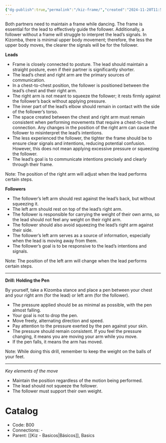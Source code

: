 ```yaml
---
{"dg-publish":true,"permalink":"/kiz-frame/","created":"2024-11-20T11:57:57.460-05:00","updated":"2024-11-20T12:46:31.117-05:00"}
---
```



Both partners need to maintain a frame while dancing. The frame is essential for the lead to effectively guide the follower. Additionally, a follower without a frame will struggle to interpret the lead’s signals. In Kizomba, there is minimal upper body movement; therefore, the less the upper body moves, the clearer the signals will be for the follower.

**Leads**
- Frame is closely connected to posture. The lead should maintain a straight posture, even if their partner is significantly shorter.
- The lead’s chest and right arm are the primary sources of communication.
- In a chest-to-chest position, the follower is positioned between the lead’s chest and their right arm.
- The right arm is not meant to squeeze the follower; it rests firmly against the follower’s back without applying pressure.
- The inner part of the lead’s elbow should remain in contact with the side of the follower’s torso.
- The space created between the chest and right arm must remain consistent when performing movements that require a chest-to-chest connection. Any changes in the position of the right arm can cause the follower to misinterpret the lead’s intentions.
- The less experienced the follower, the tighter the frame should be to ensure clear signals and intentions, reducing potential confusion. However, this does not mean applying excessive pressure or squeezing the follower.
- The lead’s goal is to communicate intentions precisely and clearly through their frame.

Note: The position of the right arm will adjust when the lead performs certain steps.

**Followers**
- The follower’s left arm should rest against the lead’s back, but without squeezing it.
- The left arm should rest on top of the lead’s right arm.
- The follower is responsible for carrying the weight of their own arms, so the lead should not feel any weight on their right arm.
- The follower should also avoid squeezing the lead’s right arm against their side.
- The follower’s left arm serves as a source of information, especially when the lead is moving away from them.
- The follower’s goal is to be responsive to the lead’s intentions and signals.

Note: The position of the left arm will change when the lead performs certain steps.

---

**Drill: Holding the Pen**

By yourself, take a Kizomba stance and place a pen between your chest and your right arm (for the lead) or left arm (for the follower).

- The pressure applied should be as minimal as possible, with the pen almost falling.
- Your goal is not to drop the pen.
- Move freely, alternating direction and speed.
- Pay attention to the pressure exerted by the pen against your skin.
- The pressure should remain consistent. If you feel the pressure changing, it means you are moving your arm while you move.
- If the pen falls, it means the arm has moved.

Note: While doing this drill, remember to keep the weight on the balls of your feet.

---

*Key elements of the move*
- Maintain the position regardless of the motion being performed.
- The lead should not squeeze the follower.
- The follower must support their own weight.

# Catalog

- Code: B00
- Connections: -
- Parent: [[Kiz - Basicos\|Básicos]], Basics
